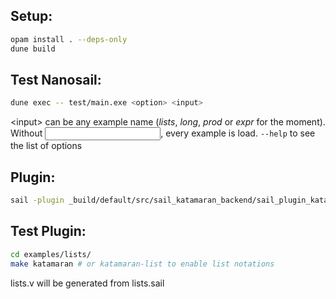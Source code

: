 Setup:
------
```sh
opam install . --deps-only
dune build
```

Test Nanosail:
--------------
```sh
dune exec -- test/main.exe <option> <input>
```
\<input\> can be any example name (*lists*, *long*, *prod* or *expr* for the moment). Without <input>, every example is load.
`--help` to see the list of options

Plugin:
-------
```sh
sail -plugin _build/default/src/sail_katamaran_backend/sail_plugin_katamaran.cmxs -katamaran
```

Test Plugin:
------------
```sh
cd examples/lists/
make katamaran # or katamaran-list to enable list notations
```
lists.v will be generated from lists.sail
